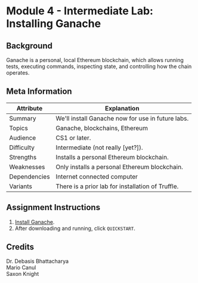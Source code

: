 # Module 4 - Intermediate Lab: Installing Ganache

## Background
Ganache is a personal, local Ethereum blockchain, which allows running tests, executing commands, inspecting state, and controlling how the chain operates.

## Meta Information
| Attribute | Explanation |
| - | - |
| Summary | We'll install Ganache now for use in future labs. |
| Topics | Ganache, blockchains, Ethereum |
| Audience | CS1 or later. |
| Difficulty | Intermediate (not really [yet?]). |
| Strengths | Installs a personal Ethereum blockchain. |
| Weaknesses | Only installs a personal Ethereum blockchain. |
| Dependencies | Internet connected computer |
| Variants | There is a prior lab for installation of Truffle. |

## Assignment Instructions
1. [Install Ganache][ganache-install].
2. After downloading and running, click `QUICKSTART`.

## Credits
Dr. Debasis Bhattacharya  
Mario Canul  
Saxon Knight  

[ganache-install]: https://truffleframework.com/ganache
